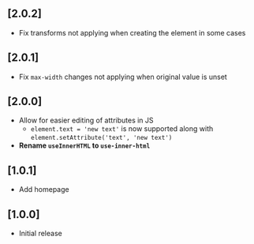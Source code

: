 ## [2.0.2]

- Fix transforms not applying when creating the element in some cases

## [2.0.1]

- Fix `max-width` changes not applying when original value is unset

## [2.0.0]

- Allow for easier editing of attributes in JS 
  - `element.text = 'new text'` is now supported along with `element.setAttribute('text', 'new text')`
- **Rename `useInnerHTML` to `use-inner-html`**

## [1.0.1]

- Add homepage

## [1.0.0]

- Initial release
